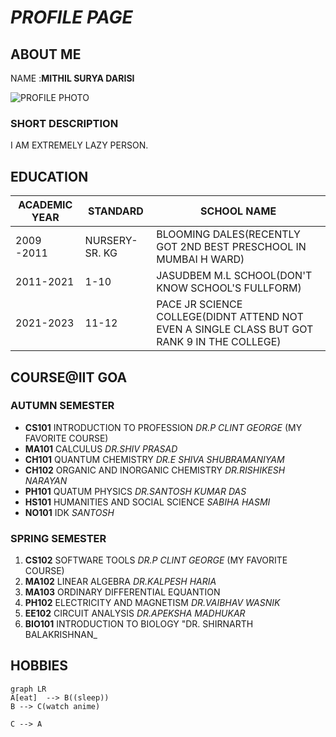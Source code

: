  
 #  _PROFILE PAGE_
 ## ABOUT ME
 NAME :**MITHIL SURYA DARISI**
 

![PROFILE PHOTO](https://img.freepik.com/premium-vector/gorilla-ape_11460-3536.jpg?w=832)

### SHORT DESCRIPTION
I AM EXTREMELY LAZY PERSON.
## EDUCATION
| ACADEMIC YEAR |STANDARD|SCHOOL NAME|
|-----------------------|--------------|--|
|2009 -2011|NURSERY- SR. KG|BLOOMING DALES(RECENTLY GOT 2ND BEST PRESCHOOL IN MUMBAI H WARD)|
|2011-2021|1-10|JASUDBEM M.L SCHOOL(DON'T KNOW SCHOOL'S FULLFORM)|
|2021-2023|11-12|PACE JR SCIENCE COLLEGE(DIDNT ATTEND NOT EVEN A SINGLE CLASS BUT GOT RANK 9 IN THE COLLEGE)|
## COURSE@IIT GOA
### AUTUMN SEMESTER
- **CS101**  INTRODUCTION TO PROFESSION _DR.P CLINT GEORGE_ (MY FAVORITE COURSE) 
- **MA101** CALCULUS _DR.SHIV PRASAD_
- **CH101** QUANTUM CHEMISTRY _DR.E SHIVA SHUBRAMANIYAM_
- **CH102** ORGANIC AND INORGANIC CHEMISTRY _DR.RISHIKESH NARAYAN_
- **PH101** QUATUM PHYSICS _DR.SANTOSH KUMAR DAS_
- **HS101** HUMANITIES AND SOCIAL SCIENCE _SABIHA HASMI_
- **NO101** IDK _SANTOSH_
### SPRING SEMESTER
1. **CS102** SOFTWARE TOOLS _DR.P CLINT GEORGE_ (MY FAVORITE COURSE) 
2. **MA102** LINEAR ALGEBRA _DR.KALPESH HARIA_
3. **MA103** ORDINARY DIFFERENTIAL EQUANTION 
4. **PH102** ELECTRICITY AND MAGNETISM _DR.VAIBHAV WASNIK_
5. **EE102** CIRCUIT ANALYSIS _DR.APEKSHA MADHUKAR_
6. **BIO101** INTRODUCTION TO BIOLOGY "DR. SHIRNARTH BALAKRISHNAN_
## HOBBIES


```mermaid
graph LR
A[eat]  --> B((sleep))
B --> C(watch anime)

C --> A
```

